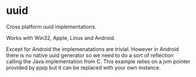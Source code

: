 # uuid
Cross platform uuid implementations.

Works with Win32, Apple, Linux and Android. 

Except for Android the implemenatations are trivial. However in Android there is no native uuid generator so we need to do a sort of reflection calling the Java implementation from C. This example relies on a jvm pointer provided by pjsip but it can be replaced with your own instance.
